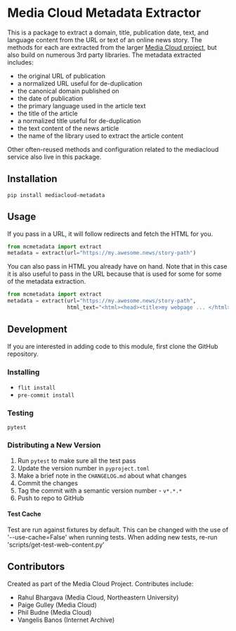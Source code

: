 Media Cloud Metadata Extractor
==============================

This is a package to extract a domain, title, publication date, text, and language content from the URL or text of an
online news story. The methods for each are extracted from the larger [Media Cloud project](https://mediacloud.org),
but also build on numerous 3rd party libraries. The metadata extracted includes:

* the original URL of publication
* a normalized URL useful for de-duplication
* the canonical domain published on
* the date of publication
* the primary language used in the article text
* the title of the article
* a normalized title useful for de-duplication
* the text content of the news article
* the name of the library used to extract the article content

Other often-reused methods and configuration related to the mediacloud service also live in this package.


Installation
------------

`pip install mediacloud-metadata`

Usage
-----

If you pass in a URL, it will follow redirects and fetch the HTML for you.

```python
from mcmetadata import extract
metadata = extract(url="https://my.awesome.news/story-path")
```

You can also pass in HTML you already have on hand. Note that in this case it is also useful to pass in the URL
because that is used for some for some of the metadata extraction.

```python
from mcmetadata import extract
metadata = extract(url="https://my.awesome.news/story-path",
                   html_text="<html><head><title>my webpage ... </html>")
```

Development
-----------

If you are interested in adding code to this module, first clone the GitHub repository.

### Installing

* `flit install`
* `pre-commit install`

### Testing

`pytest`

### Distributing a New Version

1. Run `pytest` to make sure all the test pass
2. Update the version number in `pyproject.toml`
3. Make a brief note in the `CHANGELOG.md` about what changes
4. Commit the changes
5. Tag the commit with a semantic version number - `v*.*.*`
6. Push to repo to GitHub

#### Test Cache

Test are run against fixtures by default.  This can be changed with the use of '--use-cache=False' when running tests.
When adding new tests, re-run 'scripts/get-test-web-content.py'


Contributors
------------

Created as part of the Media Cloud Project. Contributes include:
* Rahul Bhargava (Media Cloud, Northeastern University)
* Paige Gulley (Media Cloud)
* Phil Budne (Media Cloud)
* Vangelis Banos (Internet Archive)
